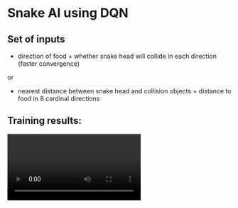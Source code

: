 # Snake AI using DQN

## Set of inputs 
- direction of food + whether snake head will collide in each direction (faster convergence)

or
- nearest distance between snake head and collision objects + distance to food in 8 cardinal directions

## Training results: 
<video src="https://user-images.githubusercontent.com/58980435/144391244-eef2bde7-11e8-4791-a976-98116f5a442f.mp4"/>
